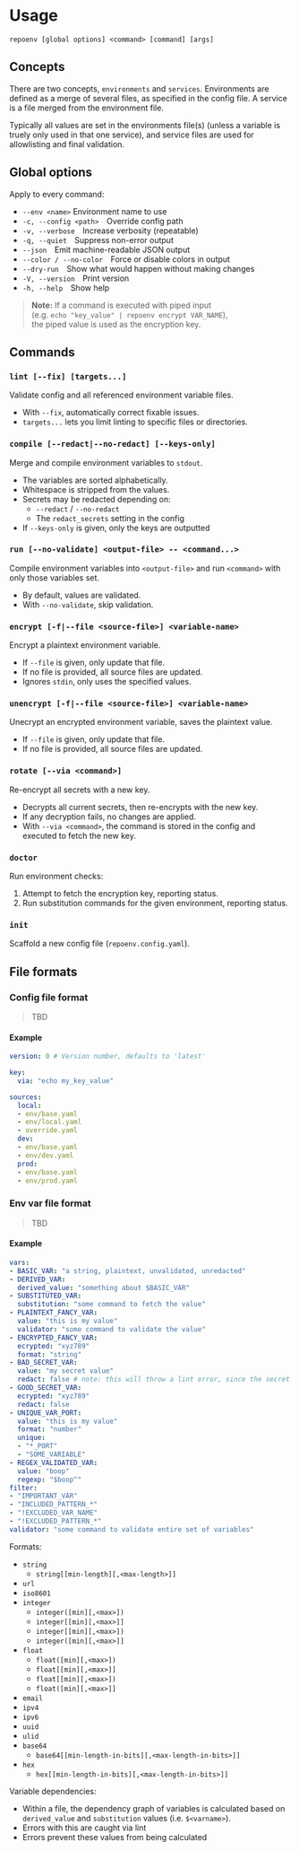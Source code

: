 # Usage

`repoenv [global options] <command> [command] [args]`

## Concepts

There are two concepts, `environments` and `services`.  Environments are defined as a merge of several files, as specified in the config file.  A service is a file merged from the environment file.

Typically all values are set in the environments file(s) (unless a variable is truely only used in that one service), and service files are used for allowlisting and final validation.

## Global options

Apply to every command:

- `--env <name>` Environment name to use
- `-c, --config <path>` Override config path
- `-v, --verbose` Increase verbosity (repeatable)
- `-q, --quiet` Suppress non-error output
- `--json` Emit machine-readable JSON output
- `--color / --no-color` Force or disable colors in output
- `--dry-run` Show what would happen without making changes
- `-V, --version` Print version
- `-h, --help` Show help

> **Note:** If a command is executed with piped input  
> (e.g. `echo "key_value" | repoenv encrypt VAR_NAME`),  
> the piped value is used as the encryption key.

## Commands

### `lint [--fix] [targets...]`

Validate config and all referenced environment variable files.

- With `--fix`, automatically correct fixable issues.
- `targets...` lets you limit linting to specific files or directories.

### `compile [--redact|--no-redact] [--keys-only]`

Merge and compile environment variables to `stdout`.

- The variables are sorted alphabetically.
- Whitespace is stripped from the values.
- Secrets may be redacted depending on:
  - `--redact` / `--no-redact`
  - The `redact_secrets` setting in the config
- If `--keys-only` is given, only the keys are outputted

### `run [--no-validate] <output-file> -- <command...>`

Compile environment variables into `<output-file>` and run `<command>` with only those variables set.

- By default, values are validated.
- With `--no-validate`, skip validation.

### `encrypt [-f|--file <source-file>] <variable-name>`

Encrypt a plaintext environment variable.

- If `--file` is given, only update that file.
- If no file is provided, all source files are updated.
- Ignores `stdin`, only uses the specified values.

### `unencrypt [-f|--file <source-file>] <variable-name>`

Unecrypt an encrypted environment variable, saves the plaintext value.

- If `--file` is given, only update that file.
- If no file is provided, all source files are updated.

### `rotate [--via <command>]`

Re-encrypt all secrets with a new key.

- Decrypts all current secrets, then re-encrypts with the new key.
- If any decryption fails, no changes are applied.
- With `--via <command>`, the command is stored in the config and executed to fetch the new key.

### `doctor`

Run environment checks:

1. Attempt to fetch the encryption key, reporting status.
2. Run substitution commands for the given environment, reporting status.

### `init`

Scaffold a new config file (`repoenv.config.yaml`).

## File formats

### Config file format

> TBD

#### Example
```yaml
version: 0 # Version number, defaults to 'latest'

key:
  via: "echo my_key_value"

sources:
  local:
  - env/base.yaml
  - env/local.yaml
  - override.yaml
  dev:
  - env/base.yaml
  - env/dev.yaml
  prod:
  - env/base.yaml
  - env/prod.yaml
```

### Env var file format

> TBD

#### Example

```yaml
vars:
- BASIC_VAR: "a string, plaintext, unvalidated, unredacted"
- DERIVED_VAR:
  derived_value: "something about $BASIC_VAR"
- SUBSTITUTED_VAR:
  substitution: "some command to fetch the value"
- PLAINTEXT_FANCY_VAR:
  value: "this is my value"
  validator: "some command to validate the value"
- ENCRYPTED_FANCY_VAR:
  ecrypted: "xyz789"
  format: "string"
- BAD_SECRET_VAR:
  value: "my secret value"
  redact: false # note: this will throw a lint error, since the secret is in plaintext
- GOOD_SECRET_VAR:
  ecrypted: "xyz789"
  redact: false
- UNIQUE_VAR_PORT:
  value: "this is my value"
  format: "number"
  unique:
  - "*_PORT"
  - "SOME_VARIABLE"
- REGEX_VALIDATED_VAR:
  value: "boop"
  regexp: "$boop^"
filter:
- "IMPORTANT_VAR"
- "INCLUDED_PATTERN_*"
- "!EXCLUDED_VAR_NAME"
- "!EXCLUDED_PATTERN_*"
validator: "some command to validate entire set of variables"
```

Formats:
- `string`
  - `string[[min-length][,<max-length>]]`
- `url`
- `iso8601`
- `integer`
  - `integer([min][,<max>])`
  - `integer[[min][,<max>]]`
  - `integer[[min][,<max>])`
  - `integer([min][,<max>]]`
- `float`
  - `float([min][,<max>])`
  - `float[[min][,<max>]]`
  - `float[[min][,<max>])`
  - `float([min][,<max>]]`
- `email`
- `ipv4`
- `ipv6`
- `uuid`
- `ulid`
- `base64`
  - `base64[[min-length-in-bits][,<max-length-in-bits>]]`
- `hex`
  - `hex[[min-length-in-bits][,<max-length-in-bits>]]`

Variable dependencies:
- Within a file, the dependency graph of variables is calculated based on `derived_value` and `substitution` values (i.e. `$<varname>`).
- Errors with this are caught via lint
- Errors prevent these values from being calculated
